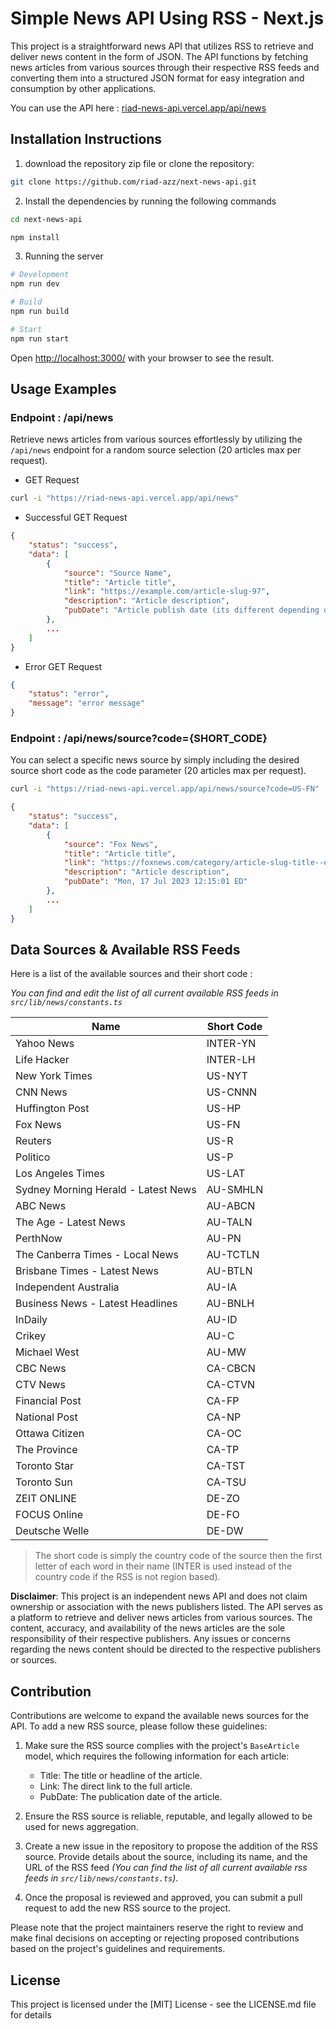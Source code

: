 # Simple News API Using RSS - Next.js

This project is a straightforward news API that utilizes RSS to retrieve and deliver news content in the form of JSON. The API functions by fetching news articles from various sources through their respective RSS feeds and converting them into a structured JSON format for easy integration and consumption by other applications.

You can use the API here : [riad-news-api.vercel.app/api/news](https://riad-news-api.vercel.app/api/news)

## Installation Instructions

1. download the repository zip file or clone the repository:

```bash
git clone https://github.com/riad-azz/next-news-api.git
```

2. Install the dependencies by running the following commands

```bash
cd next-news-api
```

```bash
npm install
```

3. Running the server

```bash
# Development
npm run dev

# Build
npm run build

# Start
npm run start
```

Open [http://localhost:3000/](http://localhost:3000/) with your browser to see the result.

## Usage Examples

### Endpoint : /api/news

Retrieve news articles from various sources effortlessly by utilizing the `/api/news` endpoint for a random source selection (20 articles max per request).

- GET Request

```bash
curl -i "https://riad-news-api.vercel.app/api/news"
```

- Successful GET Request

```json
{
    "status": "success",
    "data": [
        {
            "source": "Source Name",
            "title": "Article title",
            "link": "https://example.com/article-slug-97",
            "description": "Article description",
            "pubDate": "Article publish date (its different depending on the source)"
        },
        ...
    ]
}
```

- Error GET Request

```json
{
    "status": "error",
    "message": "error message"
}
```

### Endpoint : /api/news/source?code={SHORT_CODE}

You can select a specific news source by simply including the desired source short code as the code parameter (20 articles max per request).

```bash
curl -i "https://riad-news-api.vercel.app/api/news/source?code=US-FN"
```

```json
{
    "status": "success",
    "data": [
        {
            "source": "Fox News",
            "title": "Article title",
            "link": "https://foxnews.com/category/article-slug-title--example-44",
            "description": "Article description",
            "pubDate": "Mon, 17 Jul 2023 12:15:01 ED"
        },
        ...
    ]
}
```

## Data Sources & Available RSS Feeds

Here is a list of the available sources and their short code :

*You can find and edit the list of all current available RSS feeds in `src/lib/news/constants.ts`*

| Name                                      | Short Code |
| ----------------------------------------- | ---------- |
| Yahoo News                                | INTER-YN   |
| Life Hacker                               | INTER-LH   |
| New York Times                            | US-NYT     |
| CNN News                                  | US-CNNN    |
| Huffington Post                           | US-HP      |
| Fox News                                  | US-FN      |
| Reuters                                   | US-R       |
| Politico                                  | US-P       |
| Los Angeles Times                         | US-LAT     |
| Sydney Morning Herald - Latest News       | AU-SMHLN   |
| ABC News                                  | AU-ABCN    |
| The Age - Latest News                     | AU-TALN    |
| PerthNow                                  | AU-PN      |
| The Canberra Times - Local News           | AU-TCTLN   |
| Brisbane Times - Latest News              | AU-BTLN    |
| Independent Australia                     | AU-IA      |
| Business News - Latest Headlines          | AU-BNLH    |
| InDaily                                   | AU-ID      |
| Crikey                                    | AU-C       |
| Michael West                              | AU-MW      |
| CBC News                                  | CA-CBCN    |
| CTV News                                  | CA-CTVN    |
| Financial Post                            | CA-FP      |
| National Post                             | CA-NP      |
| Ottawa Citizen                            | CA-OC      |
| The Province                              | CA-TP      |
| Toronto Star                              | CA-TST     |
| Toronto Sun                               | CA-TSU     |
| ZEIT ONLINE                               | DE-ZO      |
| FOCUS Online                              | DE-FO      |
| Deutsche Welle                            | DE-DW      |

> The short code is simply the country code of the source then the first letter of each word in their name (INTER is used instead of the country code if the RSS is not region based).

**Disclaimer**: This project is an independent news API and does not claim ownership or association with the news publishers listed. The API serves as a platform to retrieve and deliver news articles from various sources. The content, accuracy, and availability of the news articles are the sole responsibility of their respective publishers. Any issues or concerns regarding the news content should be directed to the respective publishers or sources.

## Contribution

Contributions are welcome to expand the available news sources for the API. To add a new RSS source, please follow these guidelines:

1. Make sure the RSS source complies with the project's `BaseArticle` model, which requires the following information for each article:
    - Title: The title or headline of the article.
    - Link: The direct link to the full article.
    - PubDate: The publication date of the article.

2. Ensure the RSS source is reliable, reputable, and legally allowed to be used for news aggregation.

3. Create a new issue in the repository to propose the addition of the RSS source. Provide details about the source, including its name, and the URL of the RSS feed *(You can find the list of all current available rss feeds in `src/lib/news/constants.ts`)*.

4. Once the proposal is reviewed and approved, you can submit a pull request to add the new RSS source to the project.

Please note that the project maintainers reserve the right to review and make final decisions on accepting or rejecting proposed contributions based on the project's guidelines and requirements.

## License

This project is licensed under the [MIT] License - see the LICENSE.md file for details
